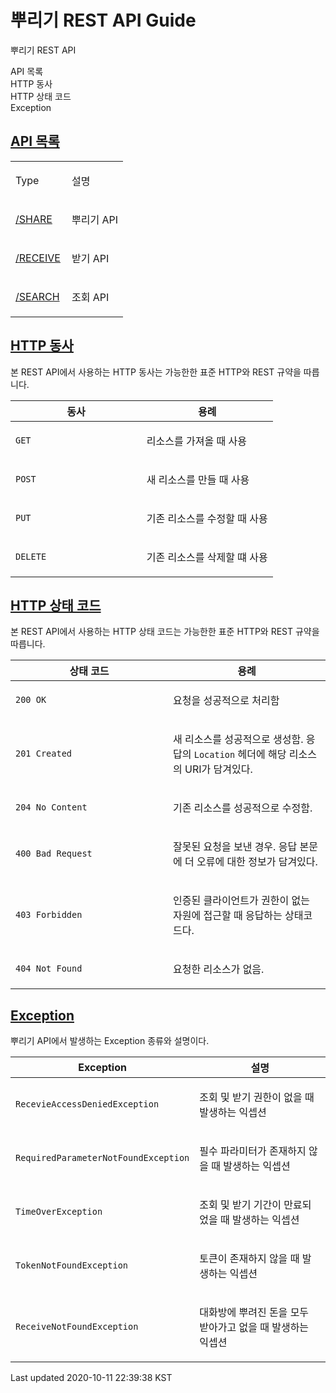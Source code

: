 
<div id="header">
<h1>뿌리기 REST API Guide</h1>
<div id="toc" class="toc2">
<div id="toctitle">뿌리기 REST API</div>
<ul class="sectlevel1">
<li><a href="#api-type">API 목록</a></li>
<li><a href="#overview-http-verbs">HTTP 동사</a></li>
<li><a href="#overview-http-status-codes">HTTP 상태 코드</a></li>
<li><a href="#overview-errors">Exception</a></li>
</ul>
</div>
</div>
<div id="content">

<div class="sect1">
<h2 id="api-type"><a class="link" href="#api-type">API 목록</a></h2>
<div class="sectionbody">
<table class="tableblock frame-all grid-all spread">
<colgroup>
<col style="width: 50%;">
<col style="width: 50%;">
</colgroup>
<tbody>
<tr>
<td class="tableblock halign-left valign-top"><p class="tableblock">Type</p></td>
<td class="tableblock halign-left valign-top"><p class="tableblock">설명</p></td>
</tr>
<tr>
<td class="tableblock halign-left valign-top"><p class="tableblock"><a href="https://github.com/shk3029/money/blob/master/share.md">/SHARE</a></p></td>
<td class="tableblock halign-left valign-top"><p class="tableblock">뿌리기 API</p></td>
</tr>
<tr>
<td class="tableblock halign-left valign-top"><p class="tableblock"><a href="https://github.com/shk3029/money/blob/master/receive.md">/RECEIVE</a></p></td>
<td class="tableblock halign-left valign-top"><p class="tableblock">받기 API</p></td>
</tr>
<tr>
<td class="tableblock halign-left valign-top"><p class="tableblock"><a href="https://github.com/shk3029/money/blob/master/search.md">/SEARCH</a></p></td>
<td class="tableblock halign-left valign-top"><p class="tableblock">조회 API</p></td>
</tr>
</tbody>
</table>
</div>
</div>
</div>
<div class="sect1">
<h2 id="overview-http-verbs"><a class="link" href="#overview-http-verbs">HTTP 동사</a></h2>
<div class="sectionbody">
<div class="paragraph">
<p>본 REST API에서 사용하는 HTTP 동사는 가능한한 표준 HTTP와 REST 규약을 따릅니다.</p>
</div>
<table class="tableblock frame-all grid-all spread">
<colgroup>
<col style="width: 50%;">
<col style="width: 50%;">
</colgroup>
<thead>
<tr>
<th class="tableblock halign-left valign-top">동사</th>
<th class="tableblock halign-left valign-top">용례</th>
</tr>
</thead>
<tbody>
<tr>
<td class="tableblock halign-left valign-top"><p class="tableblock"><code>GET</code></p></td>
<td class="tableblock halign-left valign-top"><p class="tableblock">리소스를 가져올 때 사용</p></td>
</tr>
<tr>
<td class="tableblock halign-left valign-top"><p class="tableblock"><code>POST</code></p></td>
<td class="tableblock halign-left valign-top"><p class="tableblock">새 리소스를 만들 때 사용</p></td>
</tr>
<tr>
<td class="tableblock halign-left valign-top"><p class="tableblock"><code>PUT</code></p></td>
<td class="tableblock halign-left valign-top"><p class="tableblock">기존 리소스를 수정할 때 사용</p></td>
</tr>
<tr>
<td class="tableblock halign-left valign-top"><p class="tableblock"><code>DELETE</code></p></td>
<td class="tableblock halign-left valign-top"><p class="tableblock">기존 리소스를 삭제할 떄 사용</p></td>
</tr>
</tbody>
</table>
</div>
</div>
<div class="sect1">
<h2 id="overview-http-status-codes"><a class="link" href="#overview-http-status-codes">HTTP 상태 코드</a></h2>
<div class="sectionbody">
<div class="paragraph">
<p>본 REST API에서 사용하는 HTTP 상태 코드는 가능한한 표준 HTTP와 REST 규약을 따릅니다.</p>
</div>
<table class="tableblock frame-all grid-all spread">
<colgroup>
<col style="width: 50%;">
<col style="width: 50%;">
</colgroup>
<thead>
<tr>
<th class="tableblock halign-left valign-top">상태 코드</th>
<th class="tableblock halign-left valign-top">용례</th>
</tr>
</thead>
<tbody>
<tr>
<td class="tableblock halign-left valign-top"><p class="tableblock"><code>200 OK</code></p></td>
<td class="tableblock halign-left valign-top"><p class="tableblock">요청을 성공적으로 처리함</p></td>
</tr>
<tr>
<td class="tableblock halign-left valign-top"><p class="tableblock"><code>201 Created</code></p></td>
<td class="tableblock halign-left valign-top"><p class="tableblock">새 리소스를 성공적으로 생성함. 응답의 <code>Location</code> 헤더에 해당 리소스의 URI가 담겨있다.</p></td>
</tr>
<tr>
<td class="tableblock halign-left valign-top"><p class="tableblock"><code>204 No Content</code></p></td>
<td class="tableblock halign-left valign-top"><p class="tableblock">기존 리소스를 성공적으로 수정함.</p></td>
</tr>
<tr>
<td class="tableblock halign-left valign-top"><p class="tableblock"><code>400 Bad Request</code></p></td>
<td class="tableblock halign-left valign-top"><p class="tableblock">잘못된 요청을 보낸 경우. 응답 본문에 더 오류에 대한 정보가 담겨있다.</p></td>
</tr>
<tr>
<td class="tableblock halign-left valign-top"><p class="tableblock"><code>403 Forbidden</code></p></td>
<td class="tableblock halign-left valign-top"><p class="tableblock">인증된 클라이언트가 권한이 없는 자원에 접근할 때 응답하는 상태코드다.</p></td>
</tr>
<tr>
<td class="tableblock halign-left valign-top"><p class="tableblock"><code>404 Not Found</code></p></td>
<td class="tableblock halign-left valign-top"><p class="tableblock">요청한 리소스가 없음.</p></td>
</tr>
</tbody>
</table>
</div>
</div>
<div class="sect1">
<h2 id="overview-errors"><a class="link" href="#overview-errors">Exception</a></h2>
<div class="sectionbody">
<div class="paragraph">
<p>뿌리기 API에서 발생하는 Exception 종류와 설명이다.</p>
</div>
<table class="tableblock frame-all grid-all spread">
<colgroup>
<col style="width: 50%;">
<col style="width: 50%;">
</colgroup>
<thead>
<tr>
<th class="tableblock halign-left valign-top">Exception</th>
<th class="tableblock halign-left valign-top">설명</th>
</tr>
</thead>
<tbody>
<tr>
<td class="tableblock halign-left valign-top"><p class="tableblock"><code>RecevieAccessDeniedException</code></p></td>
<td class="tableblock halign-left valign-top"><p class="tableblock">조회 및 받기 권한이 없을 때 발생하는 익셉션</p></td>
</tr>
<tr>
<td class="tableblock halign-left valign-top"><p class="tableblock"><code>RequiredParameterNotFoundException</code></p></td>
<td class="tableblock halign-left valign-top"><p class="tableblock">필수 파라미터가 존재하지 않을 때 발생하는 익셉션</p></td>
</tr>
<tr>
<td class="tableblock halign-left valign-top"><p class="tableblock"><code>TimeOverException</code></p></td>
<td class="tableblock halign-left valign-top"><p class="tableblock">조회 및 받기 기간이 만료되었을 때 발생하는 익셉션</p></td>
</tr>
<tr>
<td class="tableblock halign-left valign-top"><p class="tableblock"><code>TokenNotFoundException</code></p></td>
<td class="tableblock halign-left valign-top"><p class="tableblock">토큰이 존재하지 않을 때 발생하는 익셉션</p></td>
</tr>
<tr>
<td class="tableblock halign-left valign-top"><p class="tableblock"><code>ReceiveNotFoundException</code></p></td>
<td class="tableblock halign-left valign-top"><p class="tableblock">대화방에 뿌려진 돈을 모두 받아가고 없을 때 발생하는 익셉션</p></td>
</tr>
</tbody>
</table>
</div>
</div>
<div id="footer">
<div id="footer-text">
Last updated 2020-10-11 22:39:38 KST
</div>
</div>





